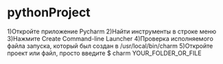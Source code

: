 # pythonProject
1)Откройте приложение Pycharm
2)Найти инструменты в строке меню
3)Нажмите Create Command-line Launcher
4)Проверка исполняемого файла запуска, который был создан в /usr/local/bin/charm
5)Откройте проект или файл, просто введите $ charm YOUR_FOLDER_OR_FILE

